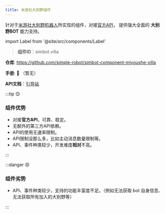 ```yaml
---
title: 米游社大别野组件
---
```


针对于[米游社大别野机器人](https://open.miyoushe.com/)所实现的组件，对接[官方API](https://webstatic.mihoyo.com/vila/bot/doc)，
提供强大全面的 **大别野BOT** 能力支持。

import Label from '@site/src/components/Label'

> **组件ID**：<Label>simbot.villa</Label>

**仓库**: <a class="bi-github" href="https://github.com/simple-robot/simbot-component-miyoushe-villad">https://github.com/simple-robot/simbot-component-miyoushe-villa</a>

**手册**: 📖 （暂无）

**API文档**：[引导站](https://docs.simbot.forte.love/)

:::tip 😊

### 组件优势

- 对接**官方API**，可靠、稳定。
- 无额外的第三方API依赖。
- API的使用无速率限制。
- API限制没那么多，比如主动消息数量限制等。
- API、事件种类较少，开发难度**相对**不高。

:::

:::danger 😟

### 组件劣势

- API、事件种类较少，支持的功能丰富度不足。（例如无法获取 bot 自身信息、无法获取所有加入的大别野等）

:::
